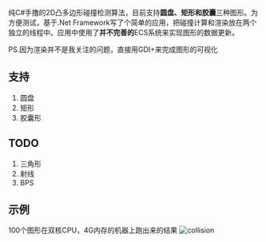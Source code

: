 纯C#手撸的2D凸多边形碰撞检测算法，目前支持**圆盘、矩形和胶囊**三种图形。为方便测试，基于.Net Framework写了个简单的应用，把碰撞计算和渲染放在两个独立的线程中。应用中使用了**并不完善的**ECS系统来实现图形的数据更新。

PS.因为渲染并不是我关注的问题，直接用GDI+来完成图形的可视化

## 支持
1. 圆盘
2. 矩形
3. 胶囊形

## TODO
1. 三角形
2. 射线
3. BPS

## 示例
100个图形在双核CPU，4G内存的机器上跑出来的结果
![collision](https://github.com/simplex86/Collision2D.Net/blob/main/doc/collision.gif)
